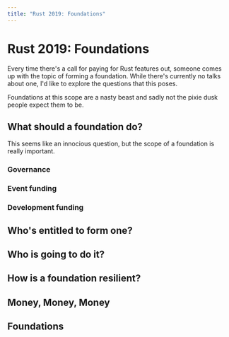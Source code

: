 ```yaml
---
title: "Rust 2019: Foundations"
---
```


# Rust 2019: Foundations

Every time there's a call for paying for Rust features out, someone comes up with the topic of forming a foundation. While there's currently no talks about one, I'd like to explore the questions that this poses.

Foundations at this scope are a nasty beast and sadly not the pixie dusk people expect them to be.

## What should a foundation do?

This seems like an innocious question, but the scope of a foundation is really important.

### Governance

### Event funding

### Development funding

## Who's entitled to form one?

## Who is going to do it?

## How is a foundation resilient?

## Money, Money, Money

## Foundations
